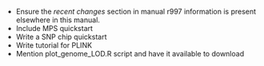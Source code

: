 - Ensure the *recent changes* section in manual r997 information is present elsewhere in this manual.
- Include MPS quickstart
- Write a SNP chip quickstart
- Write tutorial for PLINK
- Mention plot_genome_LOD.R script and have it available to download
